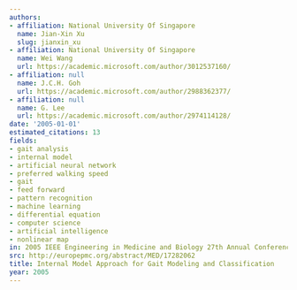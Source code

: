 ```yaml
---
authors:
- affiliation: National University Of Singapore
  name: Jian-Xin Xu
  slug: jianxin_xu
- affiliation: National University Of Singapore
  name: Wei Wang
  url: https://academic.microsoft.com/author/3012537160/
- affiliation: null
  name: J.C.H. Goh
  url: https://academic.microsoft.com/author/2988362377/
- affiliation: null
  name: G. Lee
  url: https://academic.microsoft.com/author/2974114128/
date: '2005-01-01'
estimated_citations: 13
fields:
- gait analysis
- internal model
- artificial neural network
- preferred walking speed
- gait
- feed forward
- pattern recognition
- machine learning
- differential equation
- computer science
- artificial intelligence
- nonlinear map
in: 2005 IEEE Engineering in Medicine and Biology 27th Annual Conference
src: http://europepmc.org/abstract/MED/17282062
title: Internal Model Approach for Gait Modeling and Classification
year: 2005
---
```

